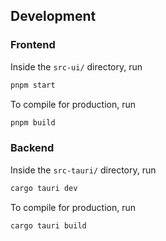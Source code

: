 ## Development

### Frontend

Inside the `src-ui/` directory, run

```bash
pnpm start
```

To compile for production, run

```bash
pnpm build
```

### Backend

Inside the `src-tauri/` directory, run

```bash
cargo tauri dev
```

To compile for production, run

```bash
cargo tauri build
```
